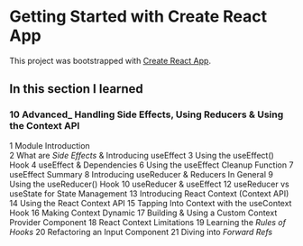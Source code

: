 # Getting Started with Create React App

This project was bootstrapped with [Create React App](https://github.com/facebook/create-react-app).

## In this section I learned
### 10 Advanced_ Handling Side Effects, Using Reducers & Using the Context API
1 Module Introduction <br/>
2 What are _Side Effects_ & Introducing useEffect
3 Using the useEffect() Hook
4 useEffect & Dependencies
6 Using the useEffect Cleanup Function
7 useEffect Summary
8 Introducing useReducer & Reducers In General
9 Using the useReducer() Hook
10 useReducer & useEffect
12 useReducer vs useState for State Management
13 Introducing React Context (Context API)
14 Using the React Context API
15 Tapping Into Context with the useContext Hook
16 Making Context Dynamic
17 Building & Using a Custom Context Provider Component
18 React Context Limitations
19 Learning the _Rules of Hooks_
20 Refactoring an Input Component
21 Diving into _Forward Refs_
